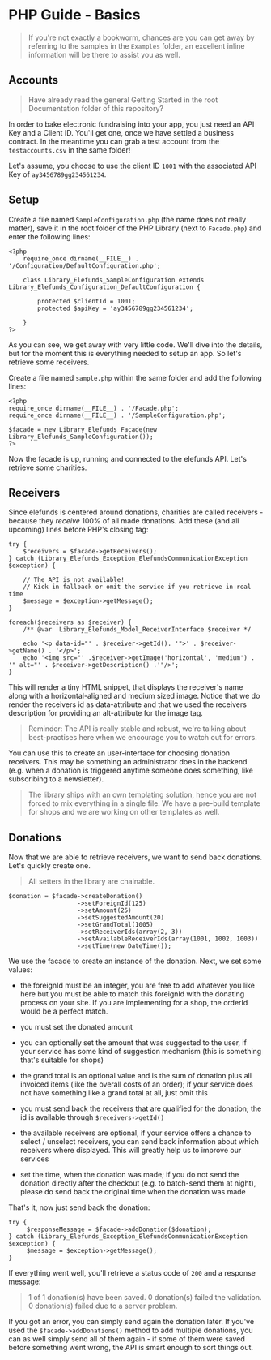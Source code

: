 PHP Guide - Basics
==================

> If you're not exactly a bookworm, chances are you can get away by referring to the samples in the `Examples` folder, an
> excellent inline information will be there to assist you as well.


Accounts
--------

> Have already read the general Getting Started in the root Documentation folder of this repository?

In order to bake electronic fundraising into your app, you just need an API Key and a Client ID. You'll get one, once we have
settled a business contract. In the meantime you can grab a test account from the `testaccounts.csv` in the same folder!

Let's assume, you choose to use the client ID `1001` with the associated API Key of `ay3456789gg234561234`.


Setup
-----

Create a file named `SampleConfiguration.php` (the name does not really matter), save it in the root folder of the PHP
Library (next to `Facade.php`) and enter the following lines:

    <?php
        require_once dirname(__FILE__) . '/Configuration/DefaultConfiguration.php';

        class Library_Elefunds_SampleConfiguration extends Library_Elefunds_Configuration_DefaultConfiguration {

            protected $clientId = 1001;
            protected $apiKey = 'ay3456789gg234561234';

        }
    ?>

As you can see, we get away with very little code. We'll dive into the details, but for the moment this is everything needed
to setup an app. So let's retrieve some receivers.

Create a file named `sample.php` within the same folder and add the following lines:

    <?php
    require_once dirname(__FILE__) . '/Facade.php';
    require_once dirname(__FILE__) . '/SampleConfiguration.php';

    $facade = new Library_Elefunds_Facade(new Library_Elefunds_SampleConfiguration());
    ?>

Now the facade is up, running and connected to the elefunds API. Let's retrieve some charities.


Receivers
---------

Since elefunds is centered around donations, charities are called receivers - because they *receive* 100% of all made donations.
Add these (and all upcoming) lines before PHP's closing tag:

    try {
        $receivers = $facade->getReceivers();
    } catch (Library_Elefunds_Exception_ElefundsCommunicationException $exception) {

        // The API is not available!
        // Kick in fallback or omit the service if you retrieve in real time
        $message = $exception->getMessage();
    }

    foreach($receivers as $receiver) {
        /** @var  Library_Elefunds_Model_ReceiverInterface $receiver */

        echo '<p data-id="' . $receiver->getId(). '">' . $receiver->getName() . '</p>';
        echo '<img src="' .$receiver->getImage('horizontal', 'medium') . '" alt="' . $receiver->getDescription() .'"/>';
    }

This will render a tiny HTML snippet, that displays the receiver's name along with a horizontal-aligned and medium sized image.
Notice that we do render the receivers id as data-attribute and that we used the receivers description for providing an alt-attribute
for the image tag.

> Reminder: The API is really stable and robust, we're talking about best-practises here when we encourage you to watch out
> for errors.

You can use this to create an user-interface for choosing donation receivers. This may be something an administrator does in the backend
(e.g. when a donation is triggered anytime someone does something, like subscribing to a newsletter).

> The library ships with an own templating solution, hence you are not forced to mix everything in a single file. We have a pre-build template
> for shops and we are working on other templates as well.


Donations
---------

Now that we are able to retrieve receivers, we want to send back donations. Let's quickly create one.

> All setters in the library are chainable.

    $donation = $facade->createDonation()
                       ->setForeignId(125)
                       ->setAmount(25)
                       ->setSuggestedAmount(20)
                       ->setGrandTotal(1005)
                       ->setReceiverIds(array(2, 3))
                       ->setAvailableReceiverIds(array(1001, 1002, 1003))
                       ->setTime(new DateTime());

We use the facade to create an instance of the donation. Next, we set some values:

- the foreignId must be an integer, you are free to add whatever you like here but you must be able to match this foreignId
with the donating process on your site. If you are implementing for a shop, the orderId would be a perfect match.

- you must set the donated amount

- you can optionally set the amount that was suggested to the user, if your service has some kind of suggestion mechanism (this is something
that's suitable for shops)

- the grand total is an optional value and is the sum of donation plus all invoiced items (like the overall costs of an order); if your service
does not have something like a grand total at all, just omit this

- you must send back the receivers that are qualified for the donation; the id is available through `$receivers->getId()`

- the available receivers are optional, if your service offers a chance to select / unselect receivers, you can send back information about
which receivers where displayed. This will greatly help us to improve our services

- set the time, when the donation was made; if you do not send the donation directly after the checkout (e.g. to batch-send them at night),
please do send back the original time when the donation was made

That's it, now just send back the donation:

    try {
         $responseMessage = $facade->addDonation($donation);
    } catch (Library_Elefunds_Exception_ElefundsCommunicationException $exception) {
         $message = $exception->getMessage();
    }


If everything went well, you'll retrieve a status code of `200` and a response message:

> 1 of 1 donation(s) have been saved. 0 donation(s) failed the validation. 0 donation(s) failed due to a server problem.

If you got an error, you can simply send again the donation later. If you've used the `$facade->addDonations()` method to
add multiple donations, you can as well simply send all of them again - if some of them were saved before something went wrong,
the API is smart enough to sort things out.